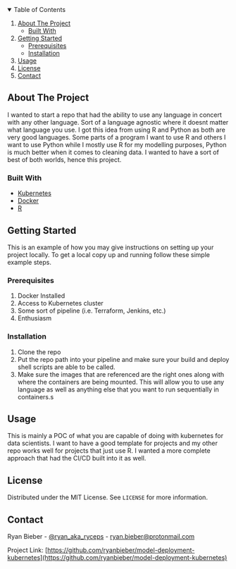 <!--
*** Thanks for checking out the Best-README-Template. If you have a suggestion
*** that would make this better, please fork the repo and create a pull request
*** or simply open an issue with the tag "enhancement".
*** Thanks again! Now go create something AMAZING! :D
-->



<!-- PROJECT SHIELDS -->
<!--
*** I'm using markdown "reference style" links for readability.
*** Reference links are enclosed in brackets [ ] instead of parentheses ( ).
*** See the bottom of this document for the declaration of the reference variables
*** for contributors-url, forks-url, etc. This is an optional, concise syntax you may use.
*** https://www.markdownguide.org/basic-syntax/#reference-style-links
-->



<!-- TABLE OF CONTENTS -->
<details open="open">
  <summary>Table of Contents</summary>
  <ol>
    <li>
      <a href="#about-the-project">About The Project</a>
      <ul>
        <li><a href="#built-with">Built With</a></li>
      </ul>
    </li>
    <li>
      <a href="#getting-started">Getting Started</a>
      <ul>
        <li><a href="#prerequisites">Prerequisites</a></li>
        <li><a href="#installation">Installation</a></li>
      </ul>
    </li>
    <li><a href="#usage">Usage</a></li>
    <li><a href="#license">License</a></li>
    <li><a href="#contact">Contact</a></li>
  </ol>
</details>



<!-- ABOUT THE PROJECT -->
## About The Project

I wanted to start a repo that had the ability to use any language in concert with any other language. Sort of a language agnostic where it doesnt matter what language you use. I got this idea from using R and Python as both are very good languages. Some parts of a program I want to use R and others I want to use Python while I mostly use R for my modelling purposes, Python is much better when it comes to cleaning data. I wanted to have a sort of best of both worlds, hence this project.



### Built With

* [Kubernetes](https://kubernetes.io/)
* [Docker](https://www.docker.com/)
* [R](https://www.r-project.org/)



<!-- GETTING STARTED -->
## Getting Started

This is an example of how you may give instructions on setting up your project locally.
To get a local copy up and running follow these simple example steps.

### Prerequisites

1. Docker Installed
2. Access to Kubernetes cluster
3. Some sort of pipeline (i.e. Terraform, Jenkins, etc.)
4. Enthusiasm

### Installation

1. Clone the repo
2. Put the repo path into your pipeline and make sure your build and deploy shell scripts are able to be called.
3. Make sure the images that are referenced are the right ones along with where the containers are being mounted. 
This will allow you to use any language as well as anything else that you want to run sequentially in containers.s

<!-- USAGE EXAMPLES -->
## Usage

This is mainly a POC of what you are capable of doing with kubernetes for data scientists. I want to have a good template for projects and my other repo works well for projects that just use R. I wanted a more complete approach that had the CI/CD built into it as well.

<!-- LICENSE -->
## License

Distributed under the MIT License. See `LICENSE` for more information.



<!-- CONTACT -->
## Contact

Ryan Bieber - [@ryan_aka_ryceps](https://www.instagram.com/ryan_aka_ryeceps/) - ryan.bieber@protonmail.com

Project Link: [https://github.com/ryanbieber/model-deployment-kubernetes](https://github.com/ryanbieber/model-deployment-kubernetes)





<!-- MARKDOWN LINKS & IMAGES -->
<!-- https://www.markdownguide.org/basic-syntax/#reference-style-links -->
[contributors-shield]: https://img.shields.io/github/contributors/othneildrew/Best-README-Template.svg?style=for-the-badge
[contributors-url]: https://github.com/othneildrew/Best-README-Template/graphs/contributors
[forks-shield]: https://img.shields.io/github/forks/othneildrew/Best-README-Template.svg?style=for-the-badge
[forks-url]: https://github.com/othneildrew/Best-README-Template/network/members
[stars-shield]: https://img.shields.io/github/stars/othneildrew/Best-README-Template.svg?style=for-the-badge
[stars-url]: https://github.com/othneildrew/Best-README-Template/stargazers
[issues-shield]: https://img.shields.io/github/issues/othneildrew/Best-README-Template.svg?style=for-the-badge
[issues-url]: https://github.com/othneildrew/Best-README-Template/issues
[license-shield]: https://img.shields.io/github/license/othneildrew/Best-README-Template.svg?style=for-the-badge
[license-url]: https://github.com/othneildrew/Best-README-Template/blob/master/LICENSE.txt
[linkedin-shield]: https://img.shields.io/badge/-LinkedIn-black.svg?style=for-the-badge&logo=linkedin&colorB=555
[linkedin-url]: https://linkedin.com/in/othneildrew
[product-screenshot]: images/screenshot.png
